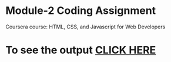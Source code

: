 
# Module-2 Coding Assignment

Coursera course: HTML, CSS, and Javascript for Web Developers

# To see the output [CLICK HERE](https://manojsreekumark.github.io/HTML-CSS-and-Javascript-for-Web-Developers/Assignments/Module-3/index.html)
